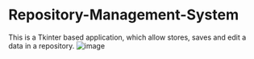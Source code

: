# Repository-Management-System
This is a Tkinter based application, which allow stores, saves and edit a data in a repository. 
![image](https://user-images.githubusercontent.com/82748498/130440775-79913d78-a92a-4601-a650-0416ecd6050c.png)
